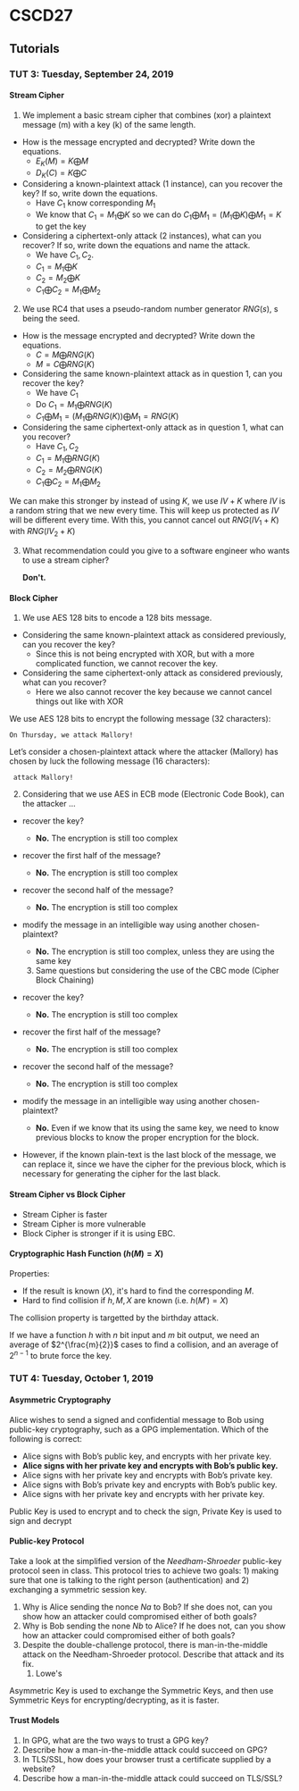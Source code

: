 # CSCD27

## Tutorials

### TUT 3: Tuesday, September 24, 2019

#### Stream Cipher

1. We implement a basic stream cipher that combines (xor) a plaintext message (m) with a key (k) of the same length.

- How is the message encrypted and decrypted? Write down the equations.
  - $E_K (M) = K \bigoplus M$
  - $D_K (C) = K \bigoplus C$
- Considering a known-plaintext attack (1 instance), can you recover the key? If so, write down the equations.
  - Have $C_1$ know corresponding $M_1$
  - We know that $C_1 = M_1 \bigoplus K$ so we can do $C_1 \bigoplus M_1 = (M_1 \bigoplus K) \bigoplus M_1 = K$ to get the key
- Considering a ciphertext-only attack (2 instances), what can you recover? If so, write down the equations and name the attack.
  - We have $C_1, C_2$.
  - $C_1 = M_1 \bigoplus K$
  - $C_2 = M_2 \bigoplus K$
  - $C_1 \bigoplus C_2 = M_1 \bigoplus M_2$

2. We use RC4 that uses a pseudo-random number generator $RNG(s)$, s being the seed.

- How is the message encrypted and decrypted? Write down the equations.
  - $C = M \bigoplus RNG(K)$
  - $M = C \bigoplus RNG(K)$
- Considering the same known-plaintext attack as in question 1, can you recover the key?
  - We have $C_1$
  - Do $C_1 = M_1 \bigoplus RNG(K)$
  - $C_1 \bigoplus M_1 = (M_1 \bigoplus RNG(K)) \bigoplus M_1 = RNG(K)$
- Considering the same ciphertext-only attack as in question 1, what can you recover?
  - Have $C_1, C_2$
  - $C_1 = M_1 \bigoplus RNG(K)$
  - $C_2 = M_2 \bigoplus RNG(K)$
  - $C_1 \bigoplus C_2 = M_1 \bigoplus M_2$

We can make this stronger by instead of using $K$, we use $IV+K$ where $IV$ is a random string that we new every time. This will keep us protected as $IV$ will be different every time. With this, you cannot cancel out $RNG(IV_1 + K)$ with $RNG(IV_2 + K)$

3. What recommendation could you give to a software engineer who wants to use a stream cipher?

   **Don't.**

#### Block Cipher

1. We use AES 128 bits to encode a 128 bits message.

- Considering the same known-plaintext attack as considered previously, can you recover the key?
  - Since this is not being encrypted with XOR, but with a more complicated function, we cannot recover the key.
- Considering the same ciphertext-only attack as considered previously, what can you recover?
  - Here we also cannot recover the key because we cannot cancel things out like with XOR

We use AES 128 bits to encrypt the following message (32 characters):

```
On Thursday, we attack Mallory!
```

Let’s consider a chosen-plaintext attack where the attacker (Mallory) has chosen by luck the following message (16 characters):

```
 attack Mallory!
```

2. Considering that we use AES in ECB mode (Electronic Code Book), can the attacker …

- recover the key?

  - **No.** The encryption is still too complex

- recover the first half of the message?

  - **No.** The encryption is still too complex

- recover the second half of the message?

  - **No.** The encryption is still too complex

- modify the message in an intelligible way using another chosen-plaintext?

  - **No.** The encryption is still too complex, unless they are using the same key

  

  3. Same questions but considering the use of the CBC mode (Cipher Block Chaining)

- recover the key?
  
  - **No.** The encryption is still too complex
- recover the first half of the message?
  
  - **No.** The encryption is still too complex
- recover the second half of the message?
  
  - **No.** The encryption is still too complex
- modify the message in an intelligible way using another chosen-plaintext?
  
  - **No.** Even if we know that its using the same key, we need to know previous blocks to know the proper encryption for the block.
- However, if the known plain-text is the last block of the message, we can replace it, since we have the cipher for the previous block, which is necessary for generating the cipher for the last black.



#### Stream Cipher vs Block Cipher

- Stream Cipher is faster
- Stream Cipher is more vulnerable
- Block Cipher is stronger if it is using EBC.

#### Cryptographic Hash Function $(h(M) = X)$

Properties:

- If the result is known ($X$), it's hard to find the corresponding $M$.
- Hard to find collision if $h, M, X$ are known (i.e. $h(M') = X$)

The collision property is targetted by the birthday attack.

If we have a function $h$ with $n$ bit input and $m$ bit output, we need an average of $2^{\frac{m}{2}}$ cases to find a collision, and an average of $2^{n-1}$ to brute force the key.

### TUT 4: Tuesday, October 1, 2019

#### Asymmetric Cryptography

Alice wishes to send a signed and confidential message to Bob using public-key cryptography, such as a GPG implementation. Which of the following is correct:

- Alice signs with Bob’s public key, and encrypts with her private key.
- **Alice signs with her private key and encrypts with Bob’s public key.**
- Alice signs with her private key and encrypts with Bob’s private key.
- Alice signs with Bob’s private key and encrypts with Bob’s public key.
- Alice signs with her private key and encrypts with her private key.

Public Key is used to encrypt and to check the sign, Private Key is used to sign and decrypt

#### Public-key Protocol

Take a look at the simplified version of the *Needham-Shroeder* public-key protocol seen in class. This protocol tries to achieve two goals: 1) making sure that one is talking to the right person (authentication) and 2) exchanging a symmetric session key.

1. Why is Alice sending the nonce *Na* to Bob? If she does not, can you show how an attacker could compromised either of both goals?
2. Why is Bob sending the none *Nb* to Alice? If he does not, can you show how an attacker could compromised either of both goals?
3. Despite the double-challenge protocol, there is man-in-the-middle attack on the Needham-Shroeder protocol. Describe that attack and its fix.
   1. Lowe's

Asymmetric Key is used to exchange the Symmetric Keys, and then use Symmetric Keys for encrypting/decrypting, as it is faster.

#### Trust Models

1. In GPG, what are the two ways to trust a GPG key?
2. Describe how a man-in-the-middle attack could succeed on GPG?
3. In TLS/SSL, how does your browser trust a certificate supplied by a website?
4. Describe how a man-in-the-middle attack could succeed on TLS/SSL?